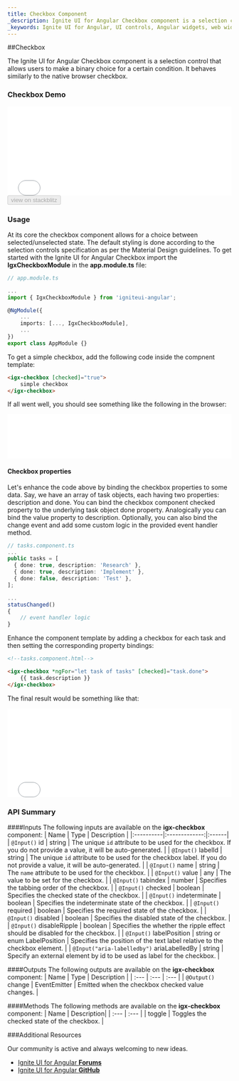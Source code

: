 ```yaml
---
title: Checkbox Component
_description: Ignite UI for Angular Checkbox component is a selection control that allows users to make a binary choice for a certain condition.
_keywords: Ignite UI for Angular, UI controls, Angular widgets, web widgets, UI widgets, Angular, Native Angular Components Suite, Native Angular Controls, Native Angular Components Library, Angular Checkbox components, Angular Checkbox controls
---
```


##Checkbox
<p class="highlight">The Ignite UI for Angular Checkbox component is a selection control that allows users to make a binary choice for a certain condition. It behaves similarly to the native browser checkbox.</p>
<div class="divider"></div>

### Checkbox Demo
<div class="sample-container" style="height: 200px">
<iframe id="form-elements-sample-iframe" src='{environment:demosBaseUrl}/checkbox-sample-2' width="100%" height="100%" seamless frameBorder="0" onload="onSampleIframeContentLoaded(this);"></iframe>
</div>
<div>
<button data-localize="stackblitz" disabled class="stackblitz-btn" data-iframe-id="form-elements-sample-iframe" data-demos-base-url="{environment:demosBaseUrl}">view on stackblitz</button>
</div>
<div class="divider--half"></div>

### Usage
At its core the checkbox component allows for a choice between selected/unselected state. The default styling is done according to the selection controls specification as per the Material Design guidelines.
To get started with the Ignite UI for Angular Checkbox import the **IgxCheckboxModule** in the **app.module.ts** file:

```typescript
// app.module.ts

...
import { IgxCheckboxModule } from 'igniteui-angular';

@NgModule({
    ...
    imports: [..., IgxCheckboxModule],
    ...
})
export class AppModule {}
```

To get a simple checkbox, add the following code inside the compnent template:

```html
<igx-checkbox [checked]="true">
    simple checkbox
</igx-checkbox>
```

If all went well, you should see something like the following in the browser:

<div class="sample-container" style="height: 100px">
<iframe src='{environment:demosBaseUrl}/checkbox-sample-1' width="100%" height="100%" seamless frameBorder="0"></iframe>
</div>

#### Checkbox properties

Let's enhance the code above by binding the checkbox properties to some data. Say, we have an array of task objects, each having two properties: description and done. You can bind the checkbox component checked property to the underlying task object done property. Analogically you can bind the value property to description.
Optionally, you can also bind the change event and add some custom logic in the provided event handler method.

```typescript
// tasks.component.ts
...
public tasks = [
  { done: true, description: 'Research' },
  { done: true, description: 'Implement' },
  { done: false, description: 'Test' },
];

...
statusChanged()
{
    // event handler logic
}
```
Enhance the component template by adding a checkbox for each task and then setting the corresponding property bindings:

```html
<!--tasks.component.html-->

<igx-checkbox *ngFor="let task of tasks" [checked]="task.done">
    {{ task.description }}
</igx-checkbox>
```

The final result would be something like that:

<div class="sample-container" style="height: 200px">
<iframe src='{environment:demosBaseUrl}/checkbox-sample-2' width="100%" height="100%" seamless frameBorder="0"></iframe>
</div>

### API Summary

####Inputs
The following inputs are available on the **igx-checkbox** component:
| Name   |      Type      |  Description |
|:----------|:-------------:|:------|
| `@Input()` id |    string   | The unique `id` attribute to be used for the checkbox. If you do not provide a value, it will be auto-generated. |
| `@Input()` labelId |    string   | The unique `id` attribute to be used for the checkbox label. If you do not provide a value, it will be auto-generated. |
| `@Input()` name |  string | The `name` attribute to be used for the checkbox. |
| `@Input()` value | any | The value to be set for the checkbox. |
| `@Input()` tabindex | number | Specifies the tabbing order of the checkbox. |
| `@Input()` checked | boolean | Specifies the checked state of the checkbox. |
| `@Input()` indeterminate | boolean | Specifies the indeterminate state of the checkbox. |
| `@Input()` required | boolean | Specifies the required state of the checkbox. |
| `@Input()` disabled | boolean | Specifies the disabled state of the checkbox. |
| `@Input()` disableRipple | boolean | Specifies the whether the ripple effect should be disabled for the checkbox. |
| `@Input()` labelPosition | string or enum LabelPosition | Specifies the position of the text label relative to the checkbox element. |
| `@Input("aria-labelledby")` ariaLabelledBy | string | Specify an external element by id to be used as label for the checkbox. |
<div class="divider"></div>

####Outputs
The following outputs are available on the **igx-checkbox** component:
| Name | Type | Description |
| :--- | :--- | :--- |
| `@Output()` change | EventEmitter<IChangeCheckboxEventArgs> | Emitted when the checkbox checked value changes. |
<div class="divider"></div>

####Methods
The following methods are available on the **igx-checkbox** component:
| Name | Description|
| :--- | :--- |
| toggle | Toggles the checked state of the checkbox. |
<div class="divider"></div>

###Additional Resources

<div class="divider--half"></div>
Our community is active and always welcoming to new ideas.

* [Ignite UI for Angular **Forums**](https://www.infragistics.com/community/forums/f/ignite-ui-for-angular)
* [Ignite UI for Angular **GitHub**](https://github.com/IgniteUI/igniteui-angular)

